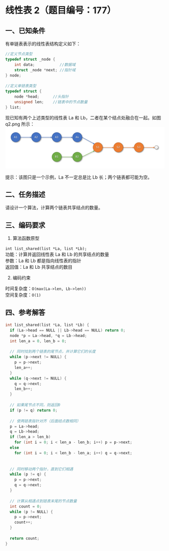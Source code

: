 # 线性表 2（题目编号：177）

## 一、已知条件

有单链表表示的线性表结构定义如下：

```c
//定义节点类型
typedef struct _node {
    int data;           //数据域
    struct _node *next; //指针域
} node;

//定义单链表类型
typedef struct {
    node *head;      //头指针
    unsigned len;    //链表中的节点数量
} list;
```

现已知有两个上述类型的线性表 La 和 Lb，二者在某个结点处融合在一起。如图 q2.png 所示：![img](./img/177.png)

提示：该图只是一个示例，La 不一定总是比 Lb 长；两个链表都可能为空。

## 二、任务描述

请设计一个算法，计算两个链表共享结点的数量。

## 三、编码要求

1. 算法函数原型

`int list_shared(list *La, list *Lb);`  
功能：计算并返回线性表 La 和 Lb 的共享结点的数量  
参数：La 和 Lb 都是指向线性表的指针  
返回值：La 和 Lb 共享结点的数目

2. 编码约束

时间复杂度：`O(max(La->len, Lb->len))`  
空间复杂度：`O(1)`

## 四、参考解答

```c
int list_shared(list *La, list *Lb) {
  if (La->head == NULL || Lb->head == NULL) return 0;
  node *p = La->head, *q = Lb->head;
  int len_a = 0, len_b = 0;

  // 同时找到两个链表的尾节点，并计算它们的长度
  while (p->next != NULL) {
    p = p->next;
    len_a++;
  }
  while (q->next != NULL) {
    q = q->next;
    len_b++;
  }

  // 如果尾节点不同，则返回0
  if (p != q) return 0;

  // 使两链表指针对齐（后面结点数相同）
  p = La->head;
  q = Lb->head;
  if (len_a > len_b)
    for (int i = 0; i < len_a - len_b; i++) p = p->next;
  else
    for (int i = 0; i < len_b - len_a; i++) q = q->next;


  // 同时移动两个指针，直到它们相遇
  while (p != q) {
    p = p->next;
    q = q->next;
  }

  // 计算从相遇点到链表末尾的节点数量
  int count = 0;
  while (p != NULL) {
    p = p->next;
    count++;
  }

  return count;
}

```
